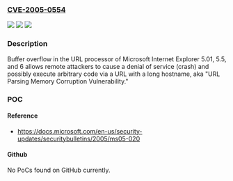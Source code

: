 ### [CVE-2005-0554](https://cve.mitre.org/cgi-bin/cvename.cgi?name=CVE-2005-0554)
![](https://img.shields.io/static/v1?label=Product&message=n%2Fa&color=blue)
![](https://img.shields.io/static/v1?label=Version&message=n%2Fa&color=blue)
![](https://img.shields.io/static/v1?label=Vulnerability&message=n%2Fa&color=brighgreen)

### Description

Buffer overflow in the URL processor of Microsoft Internet Explorer 5.01, 5.5, and 6 allows remote attackers to cause a denial of service (crash) and possibly execute arbitrary code via a URL with a long hostname, aka "URL Parsing Memory Corruption Vulnerability."

### POC

#### Reference
- https://docs.microsoft.com/en-us/security-updates/securitybulletins/2005/ms05-020

#### Github
No PoCs found on GitHub currently.

